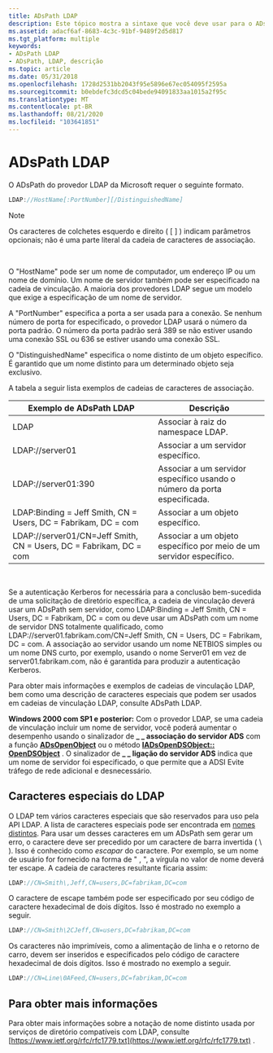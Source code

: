 ```yaml
---
title: ADsPath LDAP
description: Este tópico mostra a sintaxe que você deve usar para o ADsPath do LDAP.
ms.assetid: adacf6af-8683-4c3c-91bf-9489f2d5d817
ms.tgt_platform: multiple
keywords:
- ADsPath LDAP
- ADsPath, LDAP, descrição
ms.topic: article
ms.date: 05/31/2018
ms.openlocfilehash: 1728d2531bb2043f95e5896e67ec054095f2595a
ms.sourcegitcommit: b0ebdefc3dcd5c04bede94091833aa1015a2f95c
ms.translationtype: MT
ms.contentlocale: pt-BR
ms.lasthandoff: 08/21/2020
ms.locfileid: "103641851"
---
```

# <a name="ldap-adspath"></a>ADsPath LDAP

O ADsPath do provedor LDAP da Microsoft requer o seguinte formato.


```C++
LDAP://HostName[:PortNumber][/DistinguishedName]
```



> [!Note]  
> Os caracteres de colchetes esquerdo e direito ( \[ \] ) indicam parâmetros opcionais; não é uma parte literal da cadeia de caracteres de associação.

 

O "HostName" pode ser um nome de computador, um endereço IP ou um nome de domínio. Um nome de servidor também pode ser especificado na cadeia de vinculação. A maioria dos provedores LDAP segue um modelo que exige a especificação de um nome de servidor.

A "PortNumber" especifica a porta a ser usada para a conexão. Se nenhum número de porta for especificado, o provedor LDAP usará o número da porta padrão. O número da porta padrão será 389 se não estiver usando uma conexão SSL ou 636 se estiver usando uma conexão SSL.

O "DistinguishedName" especifica o nome distinto de um objeto específico. É garantido que um nome distinto para um determinado objeto seja exclusivo.

A tabela a seguir lista exemplos de cadeias de caracteres de associação.



| Exemplo de ADsPath LDAP                                      | Descrição                                                |
|-----------------------------------------------------------|------------------------------------------------------------|
| LDAP                                                     | Associar à raiz do namespace LDAP.                    |
| LDAP://server01                                           | Associar a um servidor específico.                                 |
| LDAP://server01:390                                       | Associar a um servidor específico usando o número da porta especificada. |
| LDAP:Binding = Jeff Smith, CN = Users, DC = Fabrikam, DC = com          | Associar a um objeto específico.                                 |
| LDAP://server01/CN=Jeff Smith, CN = Users, DC = Fabrikam, DC = com | Associar a um objeto específico por meio de um servidor específico.       |



 

Se a autenticação Kerberos for necessária para a conclusão bem-sucedida de uma solicitação de diretório específica, a cadeia de vinculação deverá usar um ADsPath sem servidor, como LDAP:Binding = Jeff Smith, CN = Users, DC = Fabrikam, DC = com ou deve usar um ADsPath com um nome de servidor DNS totalmente qualificado, como LDAP://server01.fabrikam.com/CN=Jeff Smith, CN = Users, DC = Fabrikam, DC = com. A associação ao servidor usando um nome NETBIOS simples ou um nome DNS curto, por exemplo, usando o nome Server01 em vez de server01.fabrikam.com, não é garantida para produzir a autenticação Kerberos.

Para obter mais informações e exemplos de cadeias de vinculação LDAP, bem como uma descrição de caracteres especiais que podem ser usados em cadeias de vinculação LDAP, consulte ADsPath LDAP.

**Windows 2000 com SP1 e posterior:** Com o provedor LDAP, se uma cadeia de vinculação incluir um nome de servidor, você poderá aumentar o desempenho usando o sinalizador de **\_ \_ associação do servidor ADS** com a função [**ADsOpenObject**](/windows/desktop/api/Adshlp/nf-adshlp-adsopenobject) ou o método [**IADsOpenDSObject:: OpenDSObject**](/windows/desktop/api/Iads/nf-iads-iadsopendsobject-opendsobject) . O sinalizador de **\_ \_ ligação do servidor ADS** indica que um nome de servidor foi especificado, o que permite que a ADSI Evite tráfego de rede adicional e desnecessário.

## <a name="ldap-special-characters"></a>Caracteres especiais do LDAP

O LDAP tem vários caracteres especiais que são reservados para uso pela API LDAP. A lista de caracteres especiais pode ser encontrada em [nomes distintos](/previous-versions/windows/desktop/ldap/distinguished-names). Para usar um desses caracteres em um ADsPath sem gerar um erro, o caractere deve ser precedido por um caractere de barra invertida ( \\ ). Isso é conhecido como *escapar* do caractere. Por exemplo, se um nome de usuário for fornecido na forma de " <last name> , <first name> ", a vírgula no valor de nome deverá ter escape. A cadeia de caracteres resultante ficaria assim:


```C++
LDAP://CN=Smith\,Jeff,CN=users,DC=fabrikam,DC=com
```



O caractere de escape também pode ser especificado por seu código de caractere hexadecimal de dois dígitos. Isso é mostrado no exemplo a seguir.


```C++
LDAP://CN=Smith\2CJeff,CN=users,DC=fabrikam,DC=com
```



Os caracteres não imprimíveis, como a alimentação de linha e o retorno de carro, devem ser inseridos e especificados pelo código de caractere hexadecimal de dois dígitos. Isso é mostrado no exemplo a seguir.


```C++
LDAP://CN=Line\0AFeed,CN=users,DC=fabrikam,DC=com
```



## <a name="for-more-information"></a>Para obter mais informações

Para obter mais informações sobre a notação de nome distinto usada por serviços de diretório compatíveis com LDAP, consulte [https://www.ietf.org/rfc/rfc1779.txt](https://www.ietf.org/rfc/rfc1779.txt) .

 

 
